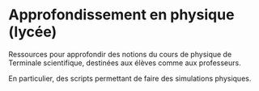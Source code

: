 # Approfondissement en physique (lycée)
Ressources pour approfondir des notions du cours de physique de Terminale scientifique, destinées aux élèves comme aux professeurs.

En particulier, des scripts permettant de faire des simulations physiques.
